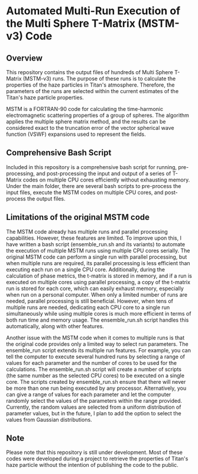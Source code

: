 # Automated Multi-Run Execution of the Multi Sphere T-Matrix (MSTM-v3) Code
## Overview 

This repository contains the output files of hundreds of Multi Sphere T-Matrix (MSTM-v3) runs. The purpose of these runs is to calculate the properties of the haze particles in Titan's atmosphere. Therefore, the parameters of the runs are selected within the current estimates of the Titan's haze particle properties.

MSTM is a FORTRAN-90 code for calculating the time-harmonic electromagnetic scattering properties of a group of spheres. The algorithm applies the multiple sphere matrix method, and the results can be considered exact to the truncation error of the vector spherical wave function (VSWF) expansions used to represent the fields.

## Comprehensive Bash Script

Included in this repository is a comprehensive bash script for running, pre-processing, and post-processing the input and output of a series of T-Matrix codes on multiple CPU cores efficiently without exhausting memory. Under the main folder, there are several bash scripts to pre-process the input files, execute the MSTM codes on multiple CPU cores, and post-process the output files.

## Limitations of the original MSTM code

The MSTM code already has multiple runs and parallel processing capabilities. However, these features are limited. To improve upon this, I have written a bash script (ensemble_run.sh and its variants) to automate the execution of multiple MSTM runs using multiple CPU cores serially. The original MSTM code can perform a single run with parallel processing, but when multiple runs are required, its parallel processing is less efficient than executing each run on a single CPU core. Additionally, during the calculation of phase metrics, the t-matrix is stored in memory, and if a run is executed on multiple cores using parallel processing, a copy of the t-matrix run is stored for each core, which can easily exhaust memory, especially when run on a personal computer. When only a limited number of runs are needed, parallel processing is still beneficial. However, when tens of multiple runs are needed, dedicating each CPU core to a single run simultaneously while using multiple cores is much more efficient in terms of both run time and memory usage. The ensemble_run.sh script handles this automatically, along with other features.

Another issue with the MSTM code when it comes to multiple runs is that the original code provides only a limited way to select run parameters. The ensemble_run script extends its multiple run features. For example, you can tell the computer to execute several hundred runs by selecting a range of values for each parameter and the number of cores to be used for the calculations. The ensemble_run.sh script will create a number of scripts (the same number as the selected CPU cores) to be executed on a single core. The scripts created by ensemble_run.sh ensure that there will never be more than one run being executed by any processor. Alternatively, you can give a range of values for each parameter and let the computer randomly select the values of the parameters within the range provided. Currently, the random values are selected from a uniform distribution of parameter values, but in the future, I plan to add the option to select the values from Gaussian distributions.

## Note

Please note that this repository is still under development. Most of these codes were developed during a project to retrieve the properties of Titan's haze particle without the intention of publishing the code to the public.
